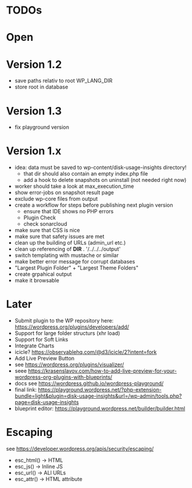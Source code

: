 # TODOs



# Open

# Version 1.2
- save paths relativ to root
    WP_LANG_DIR
- store root in database

# Version 1.3
- fix playground version

# Version 1.x
- idea: data must be saved to wp-content/disk-usage-insights directory!
    - that dir should also contain an empty index.php file
    - add a hook to delete snapshots on uninstall (not needed right now)
- worker should take a look at max_execution_time
- show error-jobs on snapshot result page
- exclude wp-core files from output
- create a workflow for steps before publishing next plugin version
    - ensure that IDE shows no PHP errors
    - Plugin Check
    - check sonarcloud
- make sure that CSS is nice
- make sure that safety issues are met
- clean up the building of URLs (admin_url etc.)
- clean up referencing of __DIR__ . '/../../../output'
- switch templating with mustache or similar
- make better error message for corrupt databases
- "Largest Plugin Folder" + "Largest Theme Folders"
- create grpahical output
- make it browsable

# Later
- Submit plugin to the WP repository here: https://wordpress.org/plugins/developers/add/
- Support for large folder structurs (xhr load)
- Support for Soft Links
- Integrate Charts
 - icicle? https://observablehq.com/@d3/icicle/2?intent=fork
- Add Live Preview Button
 - see https://wordpress.org/plugins/visualizer/
 - seee https://krasenslavov.com/how-to-add-live-preview-for-your-wordpress-org-plugins-with-blueprints/
 - docs see https://wordpress.github.io/wordpress-playground/
 - final link: https://playground.wordpress.net/?php-extension-bundle=light&plugin=disk-usage-insights&url=/wp-admin/tools.php?page=disk-usage-insights
 - blueprint editor: https://playground.wordpress.net/builder/builder.html

# Escaping
see https://developer.wordpress.org/apis/security/escaping/
- esc_html()    -> HTML
- esc_js()      -> Inline JS
- esc_url()     -> ALl URLs
- esc_attr()    -> HTML attribute
